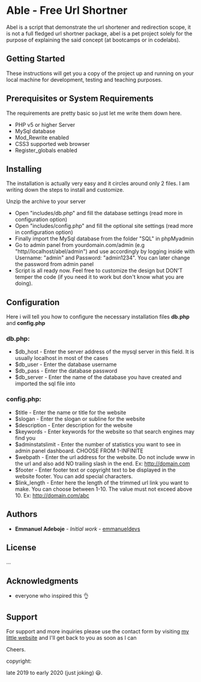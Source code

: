 # Able - Free Url Shortner

Abel is a script that demonstrate the url shortener and redirection scope, it is not a full fledged url shortner package, abel is a pet project solely for the purpose of explaining the said concept (at bootcamps or in codelabs).

## Getting Started

These instructions will get you a copy of the project up and running on your local machine for development, testing and teaching purposes.

## Prerequisites or System Requirements

The requirements are pretty basic so just let me write them down here.

* PHP v5 or higher Server
* MySql database
* Mod_Rewrite enabled
* CSS3 supported web browser
* Register_globals enabled

## Installing

The installation is actually very easy and it circles around only 2 files. I am writing down the steps to install and customize.

Unzip the archive to your server

* Open "includes/db.php" and fill the database settings (read more in configuration option)
* Open "includes/config.php" and fill the optional site settings (read more in configuration option)
* Finally import the MySql database from the folder "SQL" in phpMyadmin
* Go to admin panel from yourdomain.com/admin (e.g "http//localhost/abel/admin") and use accordingly by logging inside with Username: "admin" and Password: "admin1234". You can later change the password from admin panel
* Script is all ready now. Feel free to customize the design but DON'T temper the code (if you need it to work but don't know what you are doing).

## Configuration

Here i will tell you how to configure the necessary installation files **db.php** and **config.php**

### db.php:

* $db_host - Enter the server address of the mysql server in this field. It is usually localhost in most of the cases
* $db_user - Enter the database username
* $db_pass - Enter the database password
* $db_server - Enter the name of the database you have created and imported the sql file into

### config.php:

* $title - Enter the name or title for the website
* $slogan - Enter the slogan or subline for the website
* $description - Enter description for the website
* $keywords - Enter keywords for the website so that search engines may find you
* $adminstatslimit - Enter the number of statistics you want to see in admin panel dashboard. CHOOSE FROM 1-INFINITE
* $webpath - Enter the url address for the website. Do not include www in the url and also add NO trailing slash in the end. Ex: http://domain.com
* $footer - Enter footer text or copyright text to be displayed in the website footer. You can add special characters.
* $link_length - Enter here the length of the trimmed url link you want to make. You can choose between 1-10. The value must not exceed above 10. Ex: http://domain.com/abc

## Authors

* **Emmanuel Adeboje** - *Initial work* - [emmanueldevs](https://github.com/emmanueldevs)

## License

...

## Acknowledgments

* everyone who inspired this 👌

## Support

For support and more inquiries please use the contact form by visiting [my little website](https://emmanueldevs.github.io/) and I'll get back to you as soon as I can

Cheers.

copyright:

late 2019 to early 2020 (just joking) 😃.
